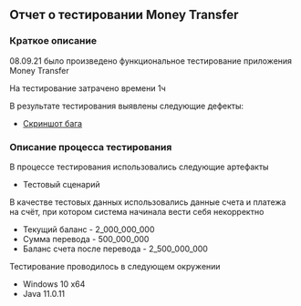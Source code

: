 ## Отчет о тестировании Money Transfer
### Краткое описание
08.09.21 было произведено функциональное тестирование приложения Money Transfer

На тестирование затрачено времени 1ч

В результате тестирования выявлены следующие дефекты:
* [Скриншот бага](https://pastenow.ru/DTIRA)
### Описание процесса тестирования

В процессе тестирования использовались следующие артефакты
* Тестовый сценарий

В качестве тестовых данных использовались данные счета и платежа на счёт, при котором система начинала вести себя некорректно
* Текущий баланс - 2_000_000_000
* Сумма перевода - 500_000_000
* Баланс счета после перевода - 2_500_000_000

Тестирование проводилось в следующем окружении
* Windows 10 x64
* Java 11.0.11